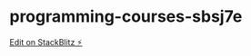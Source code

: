 # programming-courses-sbsj7e

[Edit on StackBlitz ⚡️](https://stackblitz.com/edit/programming-courses-sbsj7e)